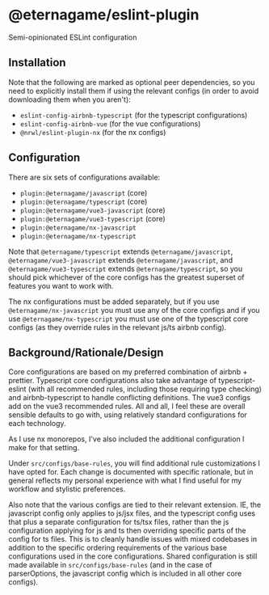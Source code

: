 # @eternagame/eslint-plugin

Semi-opinionated ESLint configuration

## Installation

Note that the following are marked as optional peer dependencies, so you need to explicitly
install them if using the relevant configs (in order to avoid downloading them when you aren't):

- `eslint-config-airbnb-typescript` (for the typescript configurations)
- `eslint-config-airbnb-vue` (for the vue configurations)
- `@nrwl/eslint-plugin-nx` (for the nx configs)

## Configuration

There are six sets of configurations available:

- `plugin:@eternagame/javascript` (core)
- `plugin:@eternagame/typescript` (core)
- `plugin:@eternagame/vue3-javascript` (core)
- `plugin:@eternagame/vue3-typescript` (core)
- `plugin:@eternagame/nx-javascript`
- `plugin:@eternagame/nx-typescript`

Note that `@eternagame/typescript` extends `@eternagame/javascript`, `@eternagame/vue3-javascript` extends
`@eternagame/javascript`, and `@eternagame/vue3-typescript` extends `@eternagame/typescript`, so you should
pick whichever of the core configs has the greatest superset of features you want to work with.

The nx configurations must be added separately, but if you use `@eternagame/nx-javascript` you must
use any of the core configs and if you use `@eternagame/nx-typescript` you must use one of the
typescript core configs (as they override rules in the relevant js/ts airbnb config).

## Background/Rationale/Design

Core configurations are based on my preferred combination of airbnb + prettier. Typescript core
configurations also take advantage of typescript-eslint (with all recommended rules, including those
requiring type checking) and airbnb-typescript to handle conflicting definitions. The vue3 configs
add on the vue3 recommended rules. All and all, I feel these are overall sensible defaults to go with,
using relatively standard configurations for each technology.

As I use nx monorepos, I've also included the additional configuration I make for that setting.

Under `src/configs/base-rules`, you will find additional rule customizations I have opted for. Each change is
documented with specific rationale, but in general reflects my personal experience with what I find
useful for my workflow and stylistic preferences.

Also note that the various configs are tied to their relevant extension. IE, the javascript config
only applies to js/jsx files, and the typescript config uses that plus a separate configuration
for ts/tsx files, rather than the js configuration applying for js and ts then overriding specific
parts of the config for ts files. This is to cleanly handle issues with mixed codebases in addition
to the specific ordering requirements of the various base configurations used in the core configurations.
Shared configuration is still made available in `src/configs/base-rules` (and in the case of parserOptions, the
javascript config which is included in all other core configs).
